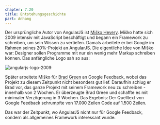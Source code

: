 ```yaml
---
chapter: 7.20
title: Entstehungsgeschichte
part: Anhang
---
```


Der ursprüngliche Autor von AngularJS ist [Miško Hevery](https://twitter.com/mhevery). Miško hatte sich 2009 intensiv mit JavaScript beschäftigt und begann ein Framework zu schreiben, um sein Wissen zu vertiefen. Damals arbeitete er bei Google im Rahmen seines 20%-Projekt an AngularJS. Die eigentliche Idee von Miško war: Designer sollen Programme mit nur ein wenig mehr Markup schreiben können. Das anfängliche Logo sah so aus:

![angularjs-logo-2009](/images/screenshots/angularjs-logo-2009.png)

Später arbeitete Miško für [Brad Green](https://twitter.com/bradlygreen) an Google Feedback, wobei das Projekt zu diesem Zeitpunkt nicht besonders gut lief. Daraufhin schlug er Brad vor, das ganze Projekt mit seinem Framework neu zu schreiben - innerhalb von 2 Wochen. Er überzeugte Brad Green und schaffte es mit minimaler Verzögerung in 3 Wochen. Das Ergebnis: Der Quelltext von Google Feedback schrumpfte von 17.000 Zeilen Code auf 1.500 Zeilen.

Das war der Zeitpunkt, wo AngularJS nicht nur für Google Feedback, sondern als allgemeines Framework interessant wurde.